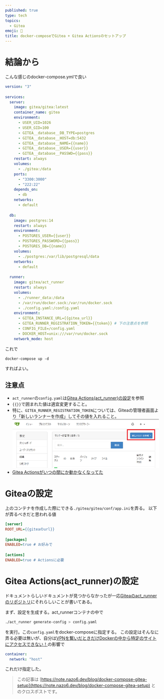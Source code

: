 ```yaml
---
published: true
type: tech
topics:
  - Gitea
emoji: 💭
title: docker-composeでGitea + Gitea Actionsのセットアップ
---
```

# 結論から
こんな感じのdocker-compose.ymlで良い

```yaml:docker-compose.yaml
version: "3"

services:
  server:
    image: gitea/gitea:latest
    container_name: gitea
    environment:
      - USER_UID=1026
      - USER_GID=100
      - GITEA__database__DB_TYPE=postgres
      - GITEA__database__HOST=db:5432
      - GITEA__database__NAME={{name}}
      - GITEA__database__USER={{user}}
      - GITEA__database__PASSWD={{pass}}
    restart: always
    volumes:
      - ./gitea:/data
    ports:
      - "3300:3000"
      - "222:22"
    depends_on:
      - db
    networks:
      - default

  db:
    image: postgres:14
    restart: always
    environment:
      - POSTGRES_USER={{user}}
      - POSTGRES_PASSWORD={{pass}}
      - POSTGRES_DB={{name}}
    volumes:
      - ./postgres:/var/lib/postgresql/data
    networks:
      - default

  runner:
    image: gitea/act_runner
    restart: always
    volumes:
      - ./runner_data:/data
      - /var/run/docker.sock:/var/run/docker.sock
      - ./config.yaml:/config.yaml
    environment:
      - GITEA_INSTANCE_URL={{gitea_url}}
      - GITEA_RUNNER_REGISTRATION_TOKEN={{token}} # 下の注意点を参照
      - CONFIG_FILE=/config.yaml
      - DOCKER_HOST=unix:///var/run/docker.sock
    network_mode: host

```

これで
```
docker-compose up -d
```
すればよい。

## 注意点
- `act_runner`の`config.yaml`は[Gitea Actions(act_runner)の設定](#Gitea%20Actions(act_runner)の設定)を参照
- `{{}}`で囲まれた値は適宜変更すること。
- 特に、`GITEA_RUNNER_REGISTRATION_TOKEN`については、Giteaの管理者画面より「新しいランナーを作成」してその値を入れること。
  ![](/images/blog/2023/07/gitea/gitea_action.png)
- [Gitea Actionsがいつの間にか動かなくなってた](../../../memo/2023/07/Gitea%20Actionsがいつの間にか動かなくなってた.md)

# Giteaの設定
上のコンテナを作成した際にできる`./gitea/gitea/conf/app.ini`を弄る。
以下が弄るべきだと思われる値
```ini:app.ini
[server]
ROOT_URL={{giteaのurl}}

[packages]
ENABLED=true # お好みで

[actions]
ENABLED=true # Actionsに必要
```

# Gitea Actions(act_runner)の設定
ドキュメントらしいドキュメントが見つからなかったが一応[Giteaのact_runnerのリポジトリ](https://gitea.com/gitea/act_runner)にそれらしいことが書いてある。

まず、設定を生成する。act_runnerコンテナの中で
```bash
./act_runner generate-config > config.yaml
```
を実行。この`config.yaml`をdocker-composeに指定する。
この設定はそんなに弄る必要は無いが、自分は[VPNを繋いだときだけDockerの中から特定のサイトにアクセスできない！](../../../memo/2023/06/VPNを繋いだときだけDockerの中から特定のサイトにアクセスできない！.md)の影響で
```yaml:config.yaml
container:
  network: "host"
```
これだけ指定した。


> この記事は [https://note.nazo6.dev/blog/docker-compose-gitea-setup](https://note.nazo6.dev/blog/docker-compose-gitea-setup) とのクロスポストです。